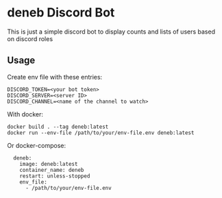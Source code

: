# deneb Discord Bot

This is just a simple discord bot to display counts and lists of users based on discord roles

## Usage

Create env file with these entries:

```
DISCORD_TOKEN=<your bot token>
DISCORD_SERVER=<server ID>
DISCORD_CHANNEL=<name of the channel to watch>
```

With docker:
```
docker build . --tag deneb:latest
docker run --env-file /path/to/your/env-file.env deneb:latest
```

Or docker-compose:
```
  deneb:
    image: deneb:latest
    container_name: deneb
    restart: unless-stopped
    env_file:
      - /path/to/your/env-file.env
```
